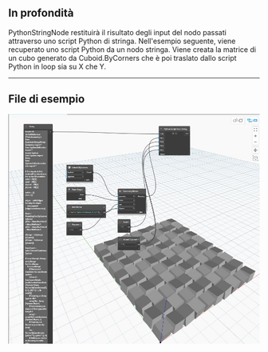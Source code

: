 ## In profondità
PythonStringNode restituirà il risultato degli input del nodo passati attraverso uno script Python di stringa. Nell'esempio seguente, viene recuperato uno script Python da un nodo stringa. Viene creata la matrice di un cubo generato da Cuboid.ByCorners che è poi traslato dallo script Python in loop sia su X che Y.
___
## File di esempio

![Python Script From String](./PythonNodeModels.PythonStringNode_img.jpg)

